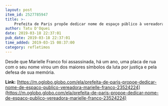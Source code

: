 ```yaml
---
layout: post
item_id: 2527785947
title: >-
    Prefeita de Paris propõe dedicar nome de espaço público à vereadora Marielle Franco
author: Tatu D'Oquei
date: 2019-03-18 22:37:01
pub_date: 2019-03-18 22:37:01
time_added: 2019-03-15 08:37:00
category: refletimos
---
```


Desde que Marielle Franco foi assassinada, há um ano, uma placa de rua com o seu nome virou um dos maiores símbolos da luta por justiça e pela defesa de sua memória.

**Link:** [https://m.oglobo.globo.com/ela/prefeita-de-paris-propoe-dedicar-nome-de-espaco-publico-vereadora-marielle-franco-23524224](https://m.oglobo.globo.com/ela/prefeita-de-paris-propoe-dedicar-nome-de-espaco-publico-vereadora-marielle-franco-23524224)


